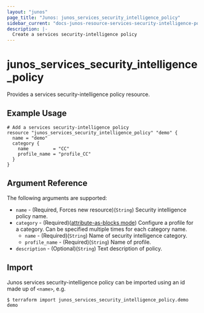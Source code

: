 ```yaml
---
layout: "junos"
page_title: "Junos: junos_services_security_intelligence_policy"
sidebar_current: "docs-junos-resource-services-security-intelligence-policy"
description: |-
  Create a services security-intelligence policy
---
```


# junos_services_security_intelligence_policy

Provides a services security-intelligence policy resource.

## Example Usage

```hcl
# Add a services security-intelligence policy
resource "junos_services_security_intelligence_policy" "demo" {
  name = "demo"
  category {
    name         = "CC"
    profile_name = "profile_CC"
  }
}
```

## Argument Reference

The following arguments are supported:

* `name` - (Required, Forces new resource)(`String`) Security intelligence policy name.
* `category` - (Required)([attribute-as-blocks mode](https://www.terraform.io/docs/configuration/attr-as-blocks.html)) Configure a profile for a category. Can be specified multiple times for each category name.
  * `name` - (Required)(`String`) Name of security intelligence category.
  * `profile_name` - (Required)(`String`) Name of profile.
* `description` - (Optional)(`String`) Text description of policy.

## Import

Junos services security-intelligence policy can be imported using an id made up of `<name>`, e.g.

```
$ terraform import junos_services_security_intelligence_policy.demo demo
```
